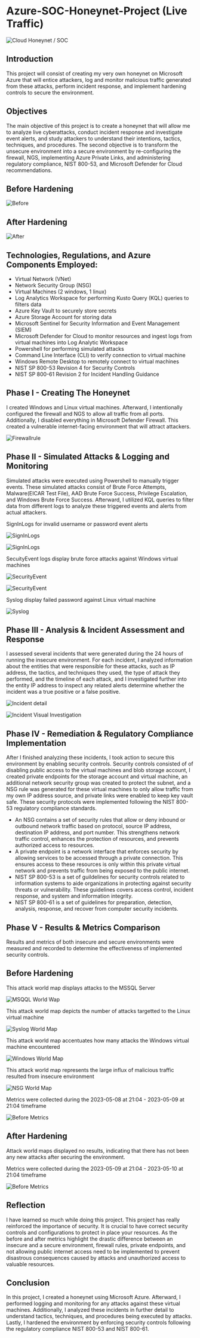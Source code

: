 # Azure-SOC-Honeynet-Project (Live Traffic)

![Cloud Honeynet / SOC](https://i.imgur.com/rj5UWwN.png)

## Introduction
This project will consist of creating my very own honeynet on Microsoft Azure that will entice attackers, log and monitor malicious traffic generated from these attacks, perform incident response, and implement hardening controls to secure the environment. 

## Objectives
The main objective of this project is to create a honeynet that will allow me to analyze live cyberattacks, conduct incident response and investigate event alerts, and study attackers to understand their intentions, tactics, techniques, and procedures. The second objective is to transform the unsecure environment into a secure environment by re-configuring the firewall, NGS, implementing Azure Private Links, and administering regulatory compliance, NIST 800-53, and Microsoft Defender for Cloud recommendations.


## Before Hardening

![Before](https://i.imgur.com/WVa7UIB.png)

## After Hardening

![After](https://i.imgur.com/YHU5fm4.png)

## Technologies, Regulations, and Azure Components Employed:

- Virtual Network (VNet)
- Network Security Group (NSG)
- Virtual Machines (2 windows, 1 linux)
- Log Analytics Workspace for performing Kusto Query (KQL) queries to filters data
- Azure Key Vault to securely store secrets 
- Azure Storage Account for storing data 
- Microsoft Sentinel for Security Information and Event Management (SIEM)
- Microsoft Defender for Cloud to monitor resources and ingest logs from virtual machines into Log Analytic Workspace
- Powershell for performing simulated attacks
- Command Line Interface (CLI) to verify connection to virtual machine
- Windows Remote Desktop to remotely connect to virtual machines
- NIST SP 800-53 Revision 4 for Security Controls
- NIST SP 800-61 Revision 2 for Incident Handling Guidance

## Phase I - Creating The Honeynet 
I created Windows and Linux virtual machines. Afterward, I intentionally configured the firewall and NGS to allow all traffic from all ports. Additionally, I disabled everything in Microsoft Defender Firewall. This created a vulnerable internet-facing environment that will attract attackers.

![Firewallrule](https://i.imgur.com/QNfVI72.jpg)

## Phase II - Simulated Attacks & Logging and Monitoring
Simulated attacks were executed using Powershell to manually trigger events. These simulated attacks consist of Brute Force Attempts, Malware(EICAR Test File), AAD Brute Force Success, Privilege Escalation, and Windows Brute Force Success. Afterward, I utilized KQL queries to filter data from different logs to analyze these triggered events and alerts from actual attackers.

SignInLogs for invalid username or password event alerts

![SignInLogs](https://i.imgur.com/9qKPvnG.jpg)

![SignInLogs](https://i.imgur.com/9A449Il.jpg)

SecuityEvent logs display brute force attacks against Windows virtual machines 

![SecurityEvent](https://i.imgur.com/CyT6QZq.jpg)

![SecurityEvent](https://i.imgur.com/y8sQDD1.jpg)

Syslog display failed password against Linux virtual machine

![Syslog](https://i.imgur.com/IsEDYY7.jpg)

## Phase III - Analysis & Incident Assessment and Response
I assessed several incidents that were generated during the 24 hours of running the insecure environment. For each incident, I analyzed information about the entities that were responsible for these attacks, such as IP address, the tactics, and techniques they used, the type of attack they performed, and the timeline of each attack, and I investigated further into the entity IP address to inspect any related alerts determine whether the incident was a true positive or a false positive.

![Incident detail](https://i.imgur.com/MEIisRs.jpg)

![Incident Visual Investigation](https://i.imgur.com/m8J3GEt.jpg)

## Phase IV - Remediation & Regulatory Compliance Implementation

After I finished analyzing these incidents, I took action to secure this environment by enabling security controls. Security controls consisted of of disabling public access to the virtual machines and blob storage account, I created private endpoints for the storage account and virtual machine, an additional network security group was created to protect the subnet, and a NSG rule was generated for these virtual machines to only allow traffic from my own IP address source, and private links were enabled to keep key vault safe. These security protocols were implemented following the NIST 800-53 regulatory compliance standards.

- An NSG contains a set of security rules that allow or deny inbound or outbound network traffic based on protocol, source IP address, destination IP address, and port number. This strengthens network traffic control, enhances the protection of resources, and prevents authorized access to resources.
- A private endpoint is a network interface that enforces security by allowing services to be accessed through a private connection. This ensures access to these resources is only within this private virtual network and prevents traffic from being exposed to the public internet.
- NIST SP 800-53 is a set of guildelines for security controls related to information systems to aide organizations in protecting against security threats or vulnerability.  These guidelines covers access control, incident response, and system and information integrity.  
- NIST SP 800-61 is a set of guidelines for preparation, detection, analysis, response, and recover from computer security incidents.

## Phase V - Results & Metrics Comparison
Results and metrics of both insecure and secure environments were measured and recorded to determine the effectiveness of implemented security controls.  

## Before Hardening 

This attack world map displays attacks to the MSSQL Server


![MSQQL World Wap](https://i.imgur.com/cOUAHuU.jpg)


This attack world map depicts the number of attacks targetted to the Linux virtual machine


![Syslog World Map](https://i.imgur.com/WZXK54D.jpg)

This attack world map accentuates how many attacks the Windows virtual machine encountered

![Windows World Map](https://i.imgur.com/YNxOFvV.jpg)


This attack world map represents the large influx of malicious traffic resulted from insecure environment 

![NSG World Map](https://i.imgur.com/rQITjvQ.jpg)

Metrics were collected during the 2023-05-08 at 21:04 - 2023-05-09 at 21:04 timeframe

![Before Metrics](https://i.imgur.com/bQAGlBu.jpg)

## After Hardening

Attack world maps displayed no results, indicating that there has not been any new attacks after securing the environment.  

Metrics were collected during the 2023-05-09 at 21:04 - 2023-05-10 at 21:04 timeframe

![Before Metrics](https://i.imgur.com/Gj3SFT3.jpg)

## Reflection
I have learned so much while doing this project. This project has really reinforced the importance of security. It is crucial to have correct security controls and configurations to protect in place your resources. As the before and after metrics highlight the drastic difference between an insecure and a secure environment, firewall rules, private endpoints, and not allowing public internet access need to be implemented to prevent disastrous consequences caused by attacks and unauthorized access to valuable resources.

## Conclusion
In this project, I created a honeynet using Microsoft Azure. Afterward, I performed logging and monitoring for any attacks against these virtual machines. Additionally, I analyzed these incidents in further detail to understand tactics, techniques, and procedures being executed by attacks. Lastly, I hardened the environment by enforcing security controls following the regulatory compliance NIST 800-53 and NIST 800-61.
